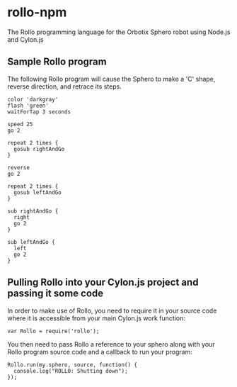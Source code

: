 # rollo-npm
The Rollo programming language for the Orbotix Sphero robot using Node.js and Cylon.js

## Sample Rollo program

The following Rollo program will cause the Sphero to make a 'C' shape, reverse direction, and retrace its steps.

    color 'darkgray'
    flash 'green'
    waitForTap 3 seconds
    
    speed 25
    go 2
    
    repeat 2 times {
      gosub rightAndGo
    }
    
    reverse
    go 2
    
    repeat 2 times {
      gosub leftAndGo
    }
    
    sub rightAndGo {
      right
      go 2
    }
    
    sub leftAndGo {
      left
      go 2
    }

## Pulling Rollo into your Cylon.js project and passing it some code

In order to make use of Rollo, you need to require it in your source code where it is accessible from your main Cylon.js work function:

    var Rollo = require('rollo');
    
You then need to pass Rollo a reference to your sphero along with your Rollo program source code and a callback to run your program:

    Rollo.run(my.sphero, source, function() {
      console.log("ROLLO: Shutting down");
    });
